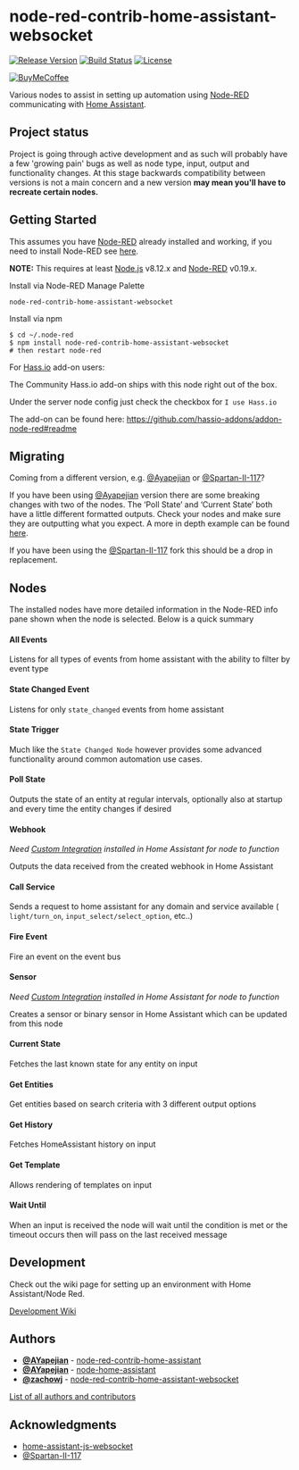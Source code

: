 # node-red-contrib-home-assistant-websocket

[![Release Version][release-shield]][release-link] [![Build Status][buildstatus-shield]][buildstatus-link] [![License][license-shield]](LICENSE.md)

[![BuyMeCoffee][buymecoffee-shield]][buymecoffee-link]

Various nodes to assist in setting up automation using [Node-RED](https://nodered.org/) communicating with [Home Assistant](https://home-assistant.io/).

## Project status

Project is going through active development and as such will probably have a few 'growing pain' bugs as well as node type, input, output and functionality changes. At this stage backwards compatibility between versions is not a main concern and a new version **may mean you'll have to recreate certain nodes.**

## Getting Started

This assumes you have [Node-RED](https://nodered.org) already installed and working, if you need to install Node-RED see [here](https://nodered.org/docs/getting-started/installation).

**NOTE:** This requires at least [Node.js](https://nodejs.org) v8.12.x and [Node-RED](https://nodered.org/) v0.19.x.

Install via Node-RED Manage Palette

```
node-red-contrib-home-assistant-websocket
```

Install via npm

```shell
$ cd ~/.node-red
$ npm install node-red-contrib-home-assistant-websocket
# then restart node-red
```

For [Hass.io](https://hass.io/) add-on users:

The Community Hass.io add-on ships with this node right out of the box.

Under the server node config just check the checkbox for `I use Hass.io`

The add-on can be found here: <https://github.com/hassio-addons/addon-node-red#readme>

## Migrating

Coming from a different version, e.g. [@Ayapejian](https://github.com/AYapejian/node-red-contrib-home-assistant) or [@Spartan-II-117](https://github.com/Spartan-II-117/node-red-contrib-home-assistant-llat)?

If you have been using [@Ayapejian](https://github.com/AYapejian/node-red-contrib-home-assistant) version there are some breaking changes with two of the nodes. The ‘Poll State’ and ‘Current State’ both have a little different formatted outputs. Check your nodes and make sure they are outputting what you expect. A more in depth example can be found [here](https://github.com/zachowj/node-red-contrib-home-assistant-websocket/wiki/Migration).

If you have been using the [@Spartan-II-117](https://github.com/Spartan-II-117/node-red-contrib-home-assistant-llat) fork this should be a drop in replacement.

## Nodes

The installed nodes have more detailed information in the Node-RED info pane shown when the node is selected. Below is a quick summary

#### All Events

Listens for all types of events from home assistant with the ability to filter by event type

#### State Changed Event

Listens for only `state_changed` events from home assistant

#### State Trigger

Much like the `State Changed Node` however provides some advanced functionality around common automation use cases.

#### Poll State

Outputs the state of an entity at regular intervals, optionally also at startup
and every time the entity changes if desired

#### Webhook

_Need [Custom Integration](https://github.com/zachowj/hass-node-red) installed in Home Assistant for node to function_

Outputs the data received from the created webhook in Home Assistant

#### Call Service

Sends a request to home assistant for any domain and service available ( `light/turn_on`, `input_select/select_option`, etc..)

#### Fire Event

Fire an event on the event bus

#### Sensor

_Need [Custom Integration](https://github.com/zachowj/hass-node-red) installed in Home Assistant for node to function_

Creates a sensor or binary sensor in Home Assistant which can be updated
from this node

#### Current State

Fetches the last known state for any entity on input

#### Get Entities

Get entities based on search criteria with 3 different output options

#### Get History

Fetches HomeAssistant history on input

#### Get Template

Allows rendering of templates on input

#### Wait Until

When an input is received the node will wait until the condition is met or the timeout occurs then will pass on the last received message

## Development

Check out the wiki page for setting up an environment with Home Assistant/Node Red.

[Development Wiki](https://github.com/zachowj/node-red-contrib-home-assistant-websocket/wiki/Development)

## Authors

- **[@AYapejian](https://github.com/AYapejian)** - [node-red-contrib-home-assistant](https://github.com/AYapejian/node-red-contrib-home-assistant)
- **[@AYapejian](https://github.com/AYapejian)** - [node-home-assistant](https://github.com/AYapejian/node-home-assistant)
- **[@zachowj](https://github.com/AYapejian)** - [node-red-contrib-home-assistant-websocket](https://github.com/AYapejian/node-home-assistant-websocket)

[List of all authors and contributors](https://github.com/zachowj/node-red-contrib-home-assistant-websocket/graphs/contributors)

## Acknowledgments

- [home-assistant-js-websocket](https://github.com/home-assistant/home-assistant-js-websocket)
- [@Spartan-II-117](https://github.com/Spartan-II-117)

[buildstatus-shield]: https://img.shields.io/travis/com/zachowj/node-red-contrib-home-assistant-websocket?style=for-the-badge
[buildstatus-link]: https://travis-ci.com/zachowj/node-red-contrib-home-assistant-websocket
[license-shield]: https://img.shields.io/github/license/zachowj/node-red-contrib-home-assistant-websocket.svg?style=for-the-badge
[release-link]: https://github.com/zachowj/node-red-contrib-home-assistant-websocket/releases
[release-shield]: https://img.shields.io/github/v/release/zachowj/node-red-contrib-home-assistant-websocket?style=for-the-badge
[buymecoffee-link]: https://www.buymeacoffee.com/zachowj
[buymecoffee-shield]: https://www.buymeacoffee.com/assets/img/custom_images/orange_img.png
